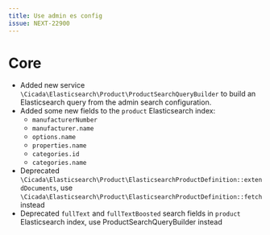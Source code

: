 ```yaml
---
title: Use admin es config
issue: NEXT-22900
---
```


# Core

* Added new service `\Cicada\Elasticsearch\Product\ProductSearchQueryBuilder` to build an Elasticsearch query from the admin search configuration.
* Added some new fields to the `product` Elasticsearch index:
  * `manufacturerNumber`
  * `manufacturer.name`
  * `options.name`
  * `properties.name`
  * `categories.id`
  * `categories.name`
* Deprecated `\Cicada\Elasticsearch\Product\ElasticsearchProductDefinition::extendDocuments`, use `\Cicada\Elasticsearch\Product\ElasticsearchProductDefinition::fetch` instead
* Deprecated `fullText` and `fullTextBoosted` search fields in `product` Elasticsearch index, use ProductSearchQueryBuilder instead
